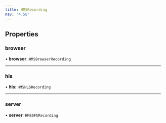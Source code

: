 ```yaml
---
title: HMSRecording
nav: '4.58'
---
```


## Properties

### browser

• **browser**: `HMSBrowserRecording`

---

### hls

• **hls**: `HMSHLSRecording`

---

### server

• **server**: `HMSSFURecording`
